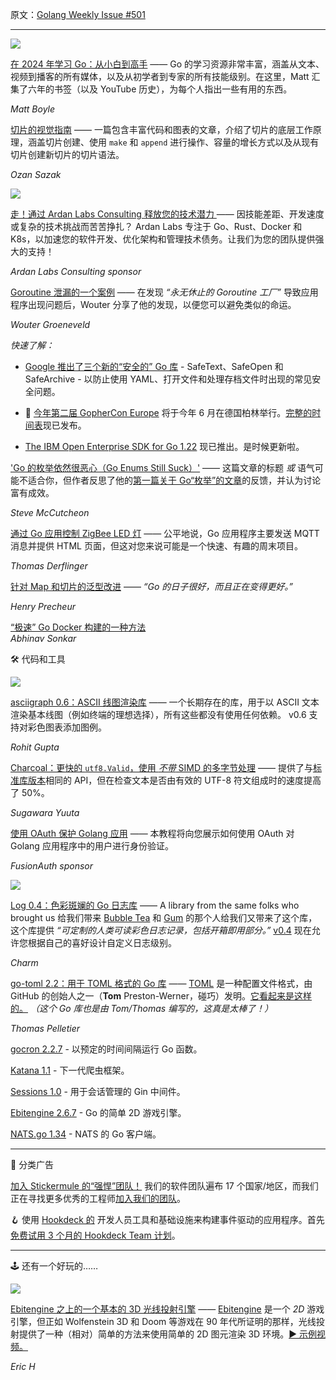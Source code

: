 原文：[Golang Weekly Issue #501](https://golangweekly.com/issues/501)

---

[![](https://res.cloudinary.com/cpress/image/upload/w_1280,e_sharpen:60,q_auto/eijjb1wcqjtrhkxkmhbd.jpg)](https://golangweekly.com/link/152968/web)  

[在 2024 年学习 Go：从小白到高手](https://golangweekly.com/link/152968/web "www.bytesizego.com") —— Go 的学习资源非常丰富，涵盖从文本、视频到播客的所有媒体，以及从初学者到专家的所有技能级别。在这里，Matt 汇集了六年的书签（以及 YouTube 历史），为每个人指出一些有用的东西。

_Matt Boyle_ 


[切片的视觉指南](https://golangweekly.com/link/152969/web "sazak.io") —— 一篇包含丰富代码和图表的文章，介绍了切片的底层工作原理，涵盖切片创建、使用 `make` 和 `append` 进行操作、容量的增长方式以及从现有切片创建新切片的切片语法。

_Ozan Sazak_ 


[![](https://copm.s3.amazonaws.com/1ea6f5f1.png)](https://golangweekly.com/link/152967/web) 

[走！通过 Ardan Labs Consulting 释放您的技术潜力 ](https://golangweekly.com/link/152967/web "www.ardanlabs.com") —— 因技能差距、开发速度或复杂的技术挑战而苦苦挣扎？ Ardan Labs 专注于 Go、Rust、Docker 和 K8s，以加速您的软件开发、优化架构和管理技术债务。让我们为您的团队提供强大的支持！

_Ardan Labs Consulting sponsor_

  

[Goroutine 泄漏的一个案例](https://golangweekly.com/link/152970/web "brainbaking.com") —— 在发现 _“永无休止的 Goroutine 工厂”_ 导致应用程序出现问题后，Wouter 分享了他的发现，以便您可以避免类似的命运。

_Wouter Groeneveld_


_快速了解：_
  * [Google 推出了三个新的“安全的” Go 库](https://golangweekly.com/link/152971/web) - SafeText、SafeOpen 和 SafeArchive - 以防止使用 YAML、打开文件和处理存档文件时出现的常见安全问题。

  * 📅 [今年第二届 GopherCon Europe](https://golangweekly.com/link/152972/web) 将于今年 6 月在德国柏林举行。[完整的时间表](https://golangweekly.com/link/152973/web)现已发布。

  * [The IBM Open Enterprise SDK for Go 1.22](https://golangweekly.com/link/152974/web) 现已推出。是时候更新啦。


[\'Go 的枚举依然很恶心（Go Enums Still Suck）\'](https://golangweekly.com/link/152975/web "www.zarl.dev") —— 这篇文章的标题 _或_ 语气可能不适合你，但作者反思了他的[第一篇关于 Go“枚举”的文章](https://golangweekly.com/link/152976/web)的反馈，并认为讨论富有成效。

_Steve McCutcheon_ 


[通过 Go 应用控制 ZigBee LED 灯](https://golangweekly.com/link/152977/web "tderflinger.com") —— 公平地说，Go 应用程序主要发送 MQTT 消息并提供 HTML 页面，但这对您来说可能是一个快速、有趣的周末项目。

_Thomas Derflinger_ 


[针对 Map 和切片的泛型改进](https://golangweekly.com/link/152978/web "henry.precheur.org") —— _“Go 的日子很好，而且正在变得更好。”_

_Henry Precheur_ 


[“极速” Go Docker 构建的一种方法](https://golangweekly.com/link/152979/web)   
_Abhinav Sonkar_  
  


🛠 代码和工具  
   
[![](https://res.cloudinary.com/cpress/image/upload/w_1280,e_sharpen:60,q_auto/xlunhx4qypl7xtsq62sp.jpg)](https://golangweekly.com/link/152980/web)  


[asciigraph 0.6：ASCII 线图渲染库](https://golangweekly.com/link/152980/web "github.com") —— 一个长期存在的库，用于以 ASCII 文本渲染基本线图（例如终端的理想选择），所有这些都没有使用任何依赖。 v0.6 支持对彩色图表添加图例。

_Rohit Gupta_ 


[Charcoal：更快的 `utf8.Valid`，使用 _不带_ SIMD 的多字节处理](https://golangweekly.com/link/152981/web "github.com") —— 提供了与[标准库版本](https://golangweekly.com/link/152982/web)相同的 API，但在检查文本是否由有效的 UTF-8 符文组成时的速度提高了 50%。 

_Sugawara Yuuta_ 


[使用 OAuth 保护 Golang 应用](https://golangweekly.com/link/152983/web "fusionauth.io") —— 本教程将向您展示如何使用 OAuth 对 Golang 应用程序中的用户进行身份验证。

_FusionAuth sponsor_


[![](https://res.cloudinary.com/cpress/image/upload/w_1280,e_sharpen:60,q_auto/zamx5n18olmkduhgmyxz.jpg)](https://golangweekly.com/link/152984/web)  

[Log 0.4：色彩斑斓的 Go 日志库](https://golangweekly.com/link/152984/web "github.com") —— A library from the same folks who brought us 给我们带来 [Bubble Tea](https://golangweekly.com/link/152985/web) 和 [Gum](https://golangweekly.com/link/152986/web) 的那个人给我们又带来了这个库，这个库提供 _“可定制的人类可读彩色日志记录，包括开箱即用部分。”_ [v0.4](https://golangweekly.com/link/152987/web) 现在允许您根据自己的喜好设计自定义日志级别。

_Charm_ 


[go-toml 2.2：用于 TOML 格式的 Go 库](https://golangweekly.com/link/152988/web "github.com") —— [TOML](https://golangweekly.com/link/152989/web) 是一种配置文件格式，由 GitHub 的创始人之一（**Tom** Preston-Werner，碰巧）发明。[它看起来是这样的。](https://golangweekly.com/link/152990/web) _（这个 Go 库也是由 Tom/Thomas 编写的，这真是太棒了！）_

_Thomas Pelletier_ 


[gocron 2.2.7](https://golangweekly.com/link/152991/web) - 以预定的时间间隔运行 Go 函数。

[Katana 1.1](https://golangweekly.com/link/152992/web) - 下一代爬虫框架。

[Sessions 1.0](https://golangweekly.com/link/152993/web) - 用于会话管理的 Gin 中间件。

[Ebitengine 2.6.7](https://golangweekly.com/link/152994/web) - Go 的简单 2D 游戏引擎。

[NATS.go 1.34](https://golangweekly.com/link/152995/web) - NATS 的 Go 客户端。


---
📰 分类广告


[加入 Stickermule 的“强悍”团队！](https://golangweekly.com/link/152996/web) 我们的软件团队遍布 17 个国家/地区，而我们正在寻找更多优秀的工程师[加入我们的团队](https://golangweekly.com/link/152996/web)。


🪝 使用 [Hookdeck 的](https://golangweekly.com/link/152997/web) 开发人员工具和基础设施来构建事件驱动的应用程序。首先[免费试用 3 个月的 Hookdeck Team 计划](https://golangweekly.com/link/152997/web)。

---

🕹 还有一个好玩的……

[![](https://res.cloudinary.com/cpress/image/upload/w_1280,e_sharpen:60,q_auto/epybkk7ahetdbxce70qr.jpg)](https://golangweekly.com/link/152999/web)  

[Ebitengine 之上的一个基本的 3D 光线投射引擎](https://golangweekly.com/link/152999/web "github.com") —— [Ebitengine](https://golangweekly.com/link/153001/web) 是一个 _2D_ 游戏引擎，但正如 Wolfenstein 3D 和 Doom 等游戏在 90 年代所证明的那样，光线投射提供了一种（相对）简单的方法来使用简单的 2D 图元渲染 3D 环境。[▶️ 示例视频。](https://golangweekly.com/link/153003/web)

_Eric H_ 